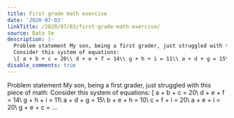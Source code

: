 ```yaml
---
title: First grade math exercise
date: '2020-07-03'
linkTitle: /2020/07/03/first-grade-math-exercise/
source: Data Se
description: |-
  Problem statement My son, being a first grader, just struggled with this piece of math:
  Consider this system of equations:
  \[ a + b + c = 20\\ d + e + f = 14\\ g + h + i = 11\\ a + d + g = 15\\ b + e + h = 10\\ c + f + i = 20\\ a + e + i = 20\\ g + e + c = ...
disable_comments: true
---
```

Problem statement My son, being a first grader, just struggled with this piece of math:
Consider this system of equations:
\[ a + b + c = 20\\ d + e + f = 14\\ g + h + i = 11\\ a + d + g = 15\\ b + e + h = 10\\ c + f + i = 20\\ a + e + i = 20\\ g + e + c = ...
